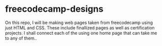 # freecodecamp-designs
On this repo, I will be making web pages taken from freecodecamp using just HTML and CSS. These include finallized pages as well as certification projects. I shall connect each of the using one home page that can take me to any of them..
